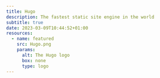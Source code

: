 ```yaml
---
title: Hugo
description: The fastest static site engine in the world
subtitle: true
date: 2023-03-09T10:44:52+01:00
resources:
  - name: featured
    src: Hugo.png
    params:
      alt: The Hugo logo
      box: none
      type: logo
---
```

